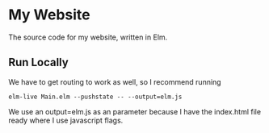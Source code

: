 # My Website

The source code for my website, written in Elm.

## Run Locally

We have to get routing to work as well, so I recommend running

`elm-live Main.elm --pushstate -- --output=elm.js` 

We use an output=elm.js as an parameter because I have the index.html file ready where I use javascript flags. 
